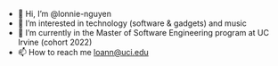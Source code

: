 - 👋 Hi, I’m @lonnie-nguyen
- 👀 I’m interested in technology (software & gadgets) and music 
- 🌱 I’m currently in the Master of Software Engineering program at UC Irvine (cohort 2022)
- 📫 How to reach me loann@uci.edu


<!---
lonnie-nguyen/lonnie-nguyen is a ✨ special ✨ repository because its `README.md` (this file) appears on your GitHub profile.
You can click the Preview link to take a look at your changes.
--->
